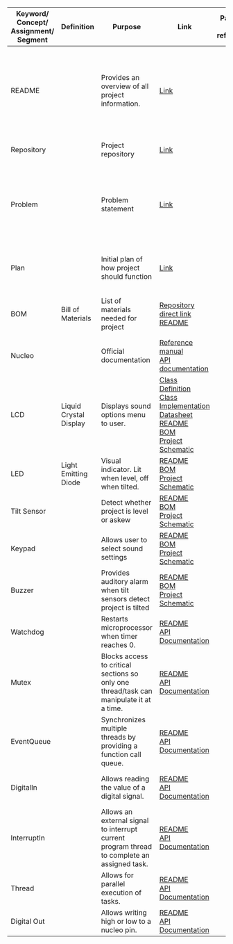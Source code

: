 | Keyword/<br>Concept/<br>Assignment/<br>Segment | Definition | Purpose | Link | Page(s) to reference | Explanation of how this is relevant to the project |
| ----------------------------------------------- | ---------- | ------- | ---- | -------------------- | -------------------------------------------------- |
| README | | Provides an overview of all project information. | [Link](https://github.com/terckert/cse321-project-3/blob/main/README.md) | | This provides a holistic overview of the whole project. It is a living document that gets updated with the project. |
| Repository |  | Project repository  | [Link](https://github.com/terckert/cse321-project-3) |  | Link to the project repository |
| Problem |  | Problem statement | [Link](https://github.com/terckert/cse321-project-3/blob/main//stage-1-documents/CSE321-project3-terckert-problem-definition.pdf) |  | Provides user with an idea of what the project is trying to solve. How it's going to *"save the world!"*  |
| Plan |  | Initial plan of how project should function| [Link](https://github.com/terckert/cse321-project-3/blob/main/stage-1-documents/CSE321-project3-terckert-plan.pdf) |  | Provides basic overview of how project will function |
| BOM | Bill of Materials | List of materials needed for project | [Repository direct link](https://github.com/terckert/cse321-project-3/blob/main/stage-1-documents/CSE321-project3-terckerts-bom.xlsx)<br>[README](https://github.com/terckert/cse321-project-3#required-materials) |  | Provides materials need to build and run project. |
| Nucleo |  | Official documentation | [Reference manual](https://www.st.com/resource/en/reference_manual/dm00310109-stm32l4-series-advanced-armbased-32bit-mcus-stmicroelectronics.pdf)<br>[API documentation](https://os.mbed.com/docs/mbed-os/v6.15/apis/index.html) |  | Quick access to Nucleo reference materials |
| LCD | Liquid Crystal Display | Displays sound options menu to user. | [Class Definition](https://github.com/terckert/cse321-project-3/blob/main/lcd1602.h)<br>[Class Implementation](https://github.com/terckert/cse321-project-3/blob/main/lcd1602.cpp)<br>[Datasheet](https://github.com/terckert/cse321-project-3/blob/main/datasheets/1602_LCD_Datasheet.pdf)<br>[README](https://github.com/terckert/cse321-project-3#lcd)<br>[BOM](https://github.com/terckert/cse321-project-3#required-materials)<br>[Project Schematic](https://github.com/terckert/cse321-project-3#schematic) |  | Provides class implmentation details as well as information on how it is used in the program. |
| LED | Light Emitting Diode | Visual indicator. Lit when level, off when tilted. | [README](https://github.com/terckert/cse321-project-3#leds)<br>[BOM](https://github.com/terckert/cse321-project-3#required-materials)<br>[Project Schematic](https://github.com/terckert/cse321-project-3#schematic) || Project segments that reference LEDS|
| Tilt Sensor | | Detect whether project is level or askew| [README](https://github.com/terckert/cse321-project-3#tilt-sensors)<br>[BOM](https://github.com/terckert/cse321-project-3#required-materials)<br>[Project Schematic](https://github.com/terckert/cse321-project-3#schematic) | | Project segment that references tilt sensors |
| Keypad | | Allows user to select sound settings | [README](https://github.com/terckert/cse321-project-3#keypad)<br>[BOM](https://github.com/terckert/cse321-project-3#required-materials)<br>[Project Schematic](https://github.com/terckert/cse321-project-3#schematic) | | Project segment that references keypad |
| Buzzer| | Provides auditory alarm when tilt sensors detect project is tilted | [README](https://github.com/terckert/cse321-project-3#buzzer)<br>[BOM](https://github.com/terckert/cse321-project-3#required-materials)<br>[Project Schematic](https://github.com/terckert/cse321-project-3#schematic) | | Project segment that references keypad |
| Watchdog | |Restarts microprocessor when timer reaches 0.   | [README](https://github.com/terckert/cse321-project-3#watchdog)<br>[API Documentation](https://os.mbed.com/docs/mbed-os/v6.15/apis/watchdog.html) |  | Used if main thread is unable to continue. |
| Mutex | |Blocks access to critical sections so only one thread/task can manipulate it at a time.   | [README](https://github.com/terckert/cse321-project-3#mutex)<br>[API Documentation](https://os.mbed.com/docs/mbed-os/v6.15/apis/mutex.html) |  | Protects buzzer mode flag. |
| EventQueue | | Synchronizes multiple threads by providing a function call queue.   | [README](https://github.com/terckert/cse321-project-3#eventqueue)<br>[API Documentation](https://os.mbed.com/docs/mbed-os/v6.15/apis/eventqueue.html) |  | Used by keypad interrupts. |
| DigitalIn | |Allows reading the value of a digital signal.  | [README](https://github.com/terckert/cse321-project-3#digitalin)<br>[API Documentation](https://os.mbed.com/docs/mbed-os/v6.15/apis/digitalin.html) |  | Used to read incoming signal from tilt sensors. |
| InterruptIn | | Allows an external signal to interrupt current program thread to complete an assigned task.   | [README](https://github.com/terckert/cse321-project-3#interruptin)<br>[API Documentation](https://os.mbed.com/docs/mbed-os/v6.15/apis/interruptin.html) |  | Used to process keypad input. |
| Thread |  | Allows for parallel execution of tasks. | [README](https://github.com/terckert/cse321-project-3#thread)<br>[API Documentation](https://os.mbed.com/docs/mbed-os/v6.15/apis/thread.html) |  | Used with the event queue and the main buzzer loop. |
| Digital Out |  | Allows writing high or low to a nucleo pin. | [README](https://github.com/terckert/cse321-project-3#thread)<br>[API Documentation](https://os.mbed.com/docs/mbed-os/v6.15/apis/digitalout.html) |  | Used for controlling buzzer. |
